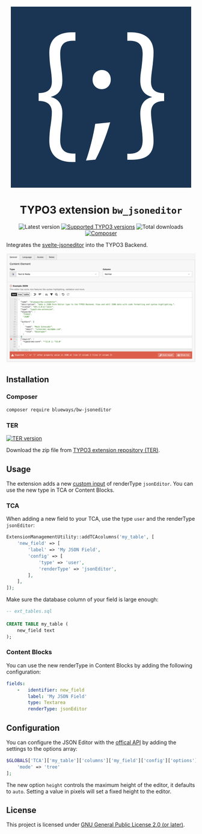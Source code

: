 <div align="center">

![Extension icon](Resources/Public/Icons/Extension.svg)

# TYPO3 extension `bw_jsoneditor`

![Latest version](https://typo3-badges.dev/badge/bw_jsoneditor/version/shields.svg)
[![Supported TYPO3 versions](https://typo3-badges.dev/badge/bw_jsoneditor/typo3/shields.svg)](https://extensions.typo3.org/extension/bw_jsoneditor)
![Total downloads](https://typo3-badges.dev/badge/bw_jsoneditor/downloads/shields.svg)
[![Composer](https://typo3-badges.dev/badge/bw_jsoneditor/composer/shields.svg)](https://packagist.org/packages/blueways/bw-jsoneditor)

</div>

Integrates the [svelte-jsoneditor](https://github.com/josdejong/jsoneditor) into the TYPO3 Backend.

![Screenshot](Documentation/Images/Screenshot.png)

## Installation

### Composer

```bash
composer require blueways/bw-jsoneditor
```

### TER

[![TER version](https://typo3-badges.dev/badge/bw_jsoneditor/version/shields.svg)](https://extensions.typo3.org/extension/bw_jsoneditor)

Download the zip file from [TYPO3 extension repository (TER)](https://extensions.typo3.org/extension/bw_jsoneditor).

## Usage

The extension adds a new [custom input](https://docs.typo3.org/m/typo3/reference-tca/main/en-us/ColumnsConfig/Type/User/Index.html) of
renderType `jsonEditor`. You can use the new type in TCA or Content Blocks.

### TCA

When adding a new field to your TCA, use the type `user` and the renderType `jsonEditor`:

```php
ExtensionManagementUtility::addTCAcolumns('my_table', [
    'new_field' => [
        'label' => 'My JSON Field',
        'config' => [
            'type' => 'user',
            'renderType' => 'jsonEditor',
        ],
    ],
]);
```

Make sure the database column of your field is large enough:

```sql
-- ext_tables.sql

CREATE TABLE my_table (
    new_field text
);
```

### Content Blocks

You can use the new renderType in Content Blocks by adding the following configuration:

```yaml
fields:
    -   identifier: new_field
        label: 'My JSON Field'
        type: Textarea
        renderType: jsonEditor
```

## Configuration

You can configure the JSON Editor with the [offical API](https://github.com/josdejong/svelte-jsoneditor?tab=readme-ov-file#api) by adding the
settings to the options array:

```php
$GLOBALS['TCA']['my_table']['columns']['my_field']['config']['options'] = [
    'mode' => 'tree'
];
```

The new option `height` controls the maximum height of the editor, it defaults to `auto`. Setting a value in pixels will
set a fixed height to the editor.

## License

This project is licensed under [GNU General Public License 2.0 (or later)](LICENSE.md).
